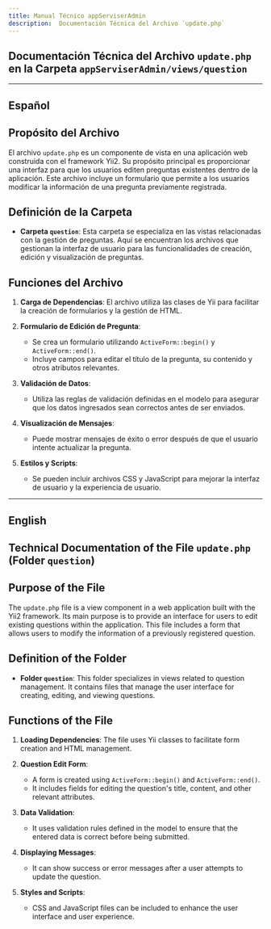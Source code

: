 ```yaml
---
title: Manual Técnico appServiserAdmin
description:  Documentación Técnica del Archivo `update.php`
---
```


## Documentación Técnica del Archivo `update.php` en la Carpeta `appServiserAdmin/views/question`

---

## Español

## Propósito del Archivo
El archivo `update.php` es un componente de vista en una aplicación web construida con el framework Yii2. Su propósito principal es proporcionar una interfaz para que los usuarios editen preguntas existentes dentro de la aplicación. Este archivo incluye un formulario que permite a los usuarios modificar la información de una pregunta previamente registrada.

## Definición de la Carpeta
- **Carpeta `question`**: Esta carpeta se especializa en las vistas relacionadas con la gestión de preguntas. Aquí se encuentran los archivos que gestionan la interfaz de usuario para las funcionalidades de creación, edición y visualización de preguntas.

## Funciones del Archivo
1. **Carga de Dependencias**: El archivo utiliza las clases de Yii para facilitar la creación de formularios y la gestión de HTML.
  
2. **Formulario de Edición de Pregunta**: 
   - Se crea un formulario utilizando `ActiveForm::begin()` y `ActiveForm::end()`.
   - Incluye campos para editar el título de la pregunta, su contenido y otros atributos relevantes.

3. **Validación de Datos**: 
   - Utiliza las reglas de validación definidas en el modelo para asegurar que los datos ingresados sean correctos antes de ser enviados.

4. **Visualización de Mensajes**: 
   - Puede mostrar mensajes de éxito o error después de que el usuario intente actualizar la pregunta.

5. **Estilos y Scripts**: 
   - Se pueden incluir archivos CSS y JavaScript para mejorar la interfaz de usuario y la experiencia de usuario.

---

## English

## Technical Documentation of the File `update.php` (Folder `question`)

## Purpose of the File
The `update.php` file is a view component in a web application built with the Yii2 framework. Its main purpose is to provide an interface for users to edit existing questions within the application. This file includes a form that allows users to modify the information of a previously registered question.

## Definition of the Folder
- **Folder `question`**: This folder specializes in views related to question management. It contains files that manage the user interface for creating, editing, and viewing questions.

## Functions of the File
1. **Loading Dependencies**: The file uses Yii classes to facilitate form creation and HTML management.
  
2. **Question Edit Form**: 
   - A form is created using `ActiveForm::begin()` and `ActiveForm::end()`.
   - It includes fields for editing the question's title, content, and other relevant attributes.

3. **Data Validation**: 
   - It uses validation rules defined in the model to ensure that the entered data is correct before being submitted.

4. **Displaying Messages**: 
   - It can show success or error messages after a user attempts to update the question.

5. **Styles and Scripts**: 
   - CSS and JavaScript files can be included to enhance the user interface and user experience.